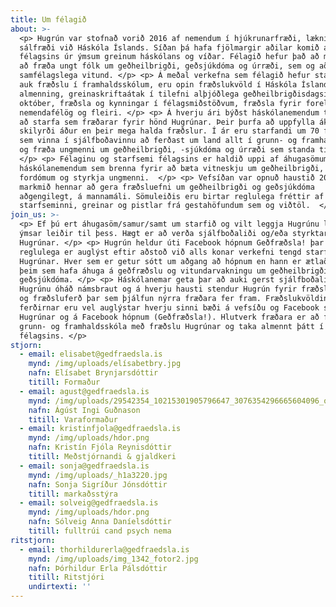 ```yaml
---
title: Um félagið
about: >-
  <p> Hugrún var stofnað vorið 2016 af nemendum í hjúkrunarfræði, læknisfræði og
  sálfræði við Háskóla Íslands. Síðan þá hafa fjölmargir aðilar komið að starfi
  félagsins úr ýmsum greinum háskólans og víðar. Félagið hefur það að markmiði
  að fræða ungt fólk um geðheilbrigði, geðsjúkdóma og úrræði, sem og að auka
  samfélagslega vitund. </p> <p> Á meðal verkefna sem félagið hefur staðið að,
  auk fræðslu í framhaldsskólum, eru opin fræðslukvöld í Háskóla Íslands fyrir
  almenning, greinaskriftaátak í tilefni alþjóðlega geðheilbrigðisdagsins 10.
  október, fræðsla og kynningar í félagsmiðstöðvum, fræðsla fyrir foreldra- og
  nemendafélög og fleiri. </p> <p> Á hverju ári býðst háskólanemendum tækifæri á
  að starfa sem fræðarar fyrir hönd Hugrúnar. Þeir þurfa að uppfylla ákveðin
  skilyrði áður en þeir mega halda fræðslur. Í ár eru starfandi um 70 fræðarar
  sem vinna í sjálfboðavinnu að ferðast um land allt í grunn- og framhaldsskóla
  og fræða ungmenni um geðheilbrigði, -sjúkdóma og úrræði sem standa til boða. 
  </p> <p> Félaginu og starfsemi félagsins er haldið uppi af áhugasömum
  háskólanemendum sem brenna fyrir að bæta vitneskju um geðheilbrigði, útrýma
  fordómum og styrkja ungmenni.  </p> <p> Vefsíðan var opnuð haustið 2016 og er
  markmið hennar að gera fræðsluefni um geðheilbrigði og geðsjúkdóma
  aðgengilegt, á mannamáli. Sömuleiðis eru birtar reglulega fréttir af
  starfseminni, greinar og pistlar frá gestahöfundum sem og viðtöl.  </p>
join_us: >-
  <p> Ef þú ert áhugasöm/samur/samt um starfið og vilt leggja Hugrúnu lið þá eru
  ýmsar leiðir til þess. Hægt er að verða sjálfboðaliði og/eða styrktaraðili
  Hugrúnar. </p> <p> Hugrún heldur úti Facebook hópnum Geðfræðsla! þar sem
  reglulega er auglýst eftir aðstoð við alls konar verkefni tengd starfsemi
  Hugrúnar. Hver sem er getur sótt um aðgang að hópnum en hann er ætlaður öllum
  þeim sem hafa áhuga á geðfræðslu og vitundarvakningu um geðheilbrigði og
  geðsjúkdóma. </p> <p> Háskólanemar geta þar að auki gerst sjálfboðaliðar fyrir
  Hugrúnu óháð námsbraut og á hverju hausti stendur Hugrún fyrir fræðslukvöldum
  og fræðsluferð þar sem þjálfun nýrra fræðara fer fram. Fræðslukvöldin og
  ferðirnar eru vel auglýstar hverju sinni bæði á vefsíðu og Facebook síðu
  Hugrúnar og á Facebook hópnum (Geðfræðsla!). Hlutverk fræðara er að fara í
  grunn- og framhaldsskóla með fræðslu Hugrúnar og taka almennt þátt í starfsemi
  félagsins. </p>
stjorn:
  - email: elisabet@gedfraedsla.is
    mynd: /img/uploads/elísabetbry.jpg
    nafn: Elísabet Brynjarsdóttir
    titill: Formaður
  - email: agust@gedfraedsla.is
    mynd: /img/uploads/29542354_10215301905796647_3076354296665604096_o.jpg
    nafn: Ágúst Ingi Guðnason
    titill: Varaformaður
  - email: kristinfjola@gedfraedsla.is
    mynd: /img/uploads/hdor.png
    nafn: Kristín Fjóla Reynisdóttir
    titill: Meðstjórnandi & gjaldkeri
  - email: sonja@gedfraedsla.is
    mynd: /img/uploads/_h1a3220.jpg
    nafn: Sonja Sigríður Jónsdóttir
    titill: markaðsstýra
  - email: solveig@gedfraedsla.is
    mynd: /img/uploads/hdor.png
    nafn: Sólveig Anna Daníelsdóttir
    titill: fulltrúi cand psych nema
ritstjorn:
  - email: thorhildurerla@gedfraedsla.is
    mynd: /img/uploads/img_1342_fotor2.jpg
    nafn: Þórhildur Erla Pálsdóttir
    titill: Ritstjóri
    undirtexti: ''
---
```


